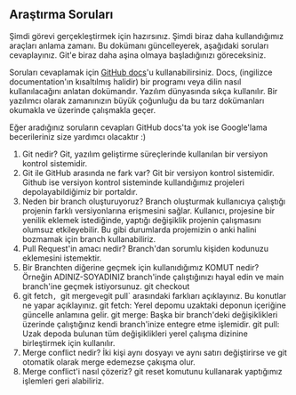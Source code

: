 ## Araştırma Soruları

Şimdi görevi gerçekleştirmek için hazırsınız. Şimdi biraz daha kullandığımız araçları anlama zamanı. Bu dokümanı güncelleyerek, aşağıdaki soruları cevaplayınız. Git'e biraz daha aşina olmaya başladığınızı göreceksiniz. 

Soruları cevaplamak için [GitHub docs](https://docs.github.com/en)'u kullanabilirsiniz. Docs, (ingilizce documentation'ın kısaltılmış halidir) bir programı veya dilin nasıl kullanılacağını anlatan dokümandır. Yazılım dünyasında sıkça kullanılır. Bir yazılımcı olarak zamanınızın büyük çoğunluğu da bu tarz dokümanları okumakla ve üzerinde çalışmakla geçer.

Eğer aradığınız soruların cevapları GitHub docs'ta yok ise Google'lama becerileriniz size yardımcı olacaktır :)

1. Git nedir?
   Git, yazılım geliştirme süreçlerinde kullanılan bir versiyon kontrol sistemidir.
2. Git ile GitHub arasında ne fark var?
   Git bir versiyon kontrol sistemidir. Github ise versiyon kontrol sisteminde kullandığımız projeleri depolayabildiğimiz bir portaldır.
3. Neden bir branch oluşturuyoruz?
   Branch oluşturmak kullanıcıya çalıştığı projenin farklı versiyonlarına erişmesini sağlar. Kullanıcı, projesine bir yenilik eklemek istediğinde, yaptığı değişiklik projenin çalışmasını olumsuz etkileyebilir. Bu gibi durumlarda projemizin o anki halini bozmamak için branch kullanabiliriz.
4. Pull Request'in amacı nedir?
   Branch'dan sorumlu kişiden kodunuzu eklemesini istemektir.
5. Bir Branchten diğerine geçmek için kullanıdığımız KOMUT nedir? Örneğin ADINIZ-SOYADINIZ branch'inde çalıştığınızı hayal edin ve main branch'ine geçmek istiyorsunuz.
   git checkout
6. git fetch`, `git merge` ve `git pull` arasındaki farklıarı açıklayınız. Bu konutlar ne yapar açıklayınız.
   git fetch: Yerel depomu uzaktaki deponun içeriğine güncelle anlamına gelir.
   git merge: Başka bir branch'deki değişiklikleri üzerinde çalıştığınız kendi branch'inize entegre etme işlemidir.
   git pull: Uzak depoda bulunan tüm değişiklikleri yerel çalışma dizinine birleştirmek için kullanılır.
7. Merge conflict nedir?
   İki kişi aynı dosyayı ve aynı satırı değiştirirse ve git otomatik olarak merge edemezse çakışma olur.
8. Merge conflict'i nasıl çözeriz?
   git reset komutunu kullanarak yaptığımız işlemleri geri alabiliriz.